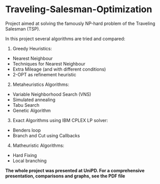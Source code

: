 # Traveling-Salesman-Optimization
Project aimed at solving the famously NP-hard problem of the Traveling Salesman (TSP).

In this project several algorithms are tried and compared:
1. Greedy Heuristics:
  - Nearest Neighbour 
  - Techniques for Nearest Neighbour
  - Extra Mileage (and with different conditions)
  - 2-OPT as refinement heuristic
2. Metaheuristics Algorithms:
  - Variable Neighborhood Search (VNS)
  - Simulated annealing
  - Tabu Search
  - Genetic Algorithm
3. Exact Algorithms using IBM CPLEX LP solver:
  - Benders loop
  - Branch and Cut using Callbacks
4. Matheuristic Algorithms:
- Hard Fixing
- Local branching

**The whole project was presented at UniPD. For a comprehensive presentation, comparisons and graphs, see the PDF file**
